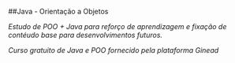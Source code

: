 ##Java - Orientação a Objetos

*Estudo de POO + Java para reforço de aprendizagem e fixação de contéudo base para desenvolvimentos futuros.*

*Curso gratuito de Java e POO fornecido pela plataforma Ginead*